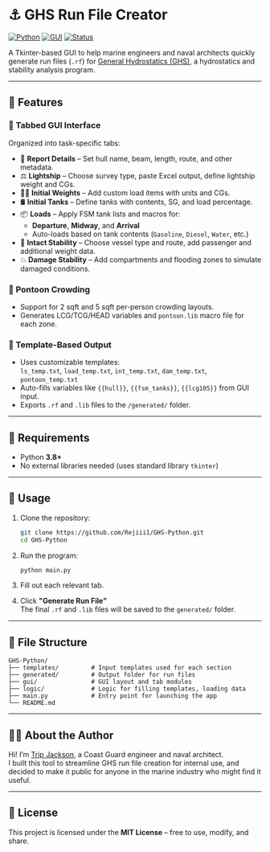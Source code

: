 # ⚓ GHS Run File Creator

[![Python](https://img.shields.io/badge/Python-3.8%2B-blue?logo=python&logoColor=white)](https://www.python.org/)
[![GUI](https://img.shields.io/badge/Tkinter-GUI-lightgrey?logo=python)](https://docs.python.org/3/library/tkinter.html)
[![Status](https://img.shields.io/badge/status-alpha-orange)]()

A Tkinter-based GUI to help marine engineers and naval architects quickly generate run files (`.rf`) for [General Hydrostatics (GHS)](https://www.ghsport.com/), a hydrostatics and stability analysis program.

---

## 🚀 Features

### 🧾 Tabbed GUI Interface
Organized into task-specific tabs:
- 📄 **Report Details** – Set hull name, beam, length, route, and other metadata.
- ⚖️ **Lightship** – Choose survey type, paste Excel output, define lightship weight and CGs.
- 🏋️‍♂️ **Initial Weights** – Add custom load items with units and CGs.
- 🛢️ **Initial Tanks** – Define tanks with contents, SG, and load percentage.
- 📦 **Loads** – Apply FSM tank lists and macros for:
  - **Departure**, **Midway**, and **Arrival**
  - Auto-loads based on tank contents (`Gasoline`, `Diesel`, `Water`, etc.)
- 🧭 **Intact Stability** – Choose vessel type and route, add passenger and additional weight data.
- 💥 **Damage Stability** – Add compartments and flooding zones to simulate damaged conditions.

### 📐 Pontoon Crowding
- Support for 2 sqft and 5 sqft per-person crowding layouts.
- Generates LCG/TCG/HEAD variables and `pontoon.lib` macro file for each zone.

### 🧰 Template-Based Output
- Uses customizable templates:  
  `ls_temp.txt`, `load_temp.txt`, `int_temp.txt`, `dam_temp.txt`, `pontoon_temp.txt`
- Auto-fills variables like `{{hull}}`, `{{fsm_tanks}}`, `{{lcg105}}` from GUI input.
- Exports `.rf` and `.lib` files to the `/generated/` folder.

---

## 🧰 Requirements

- Python **3.8+**
- No external libraries needed (uses standard library `tkinter`)

---

## 🔧 Usage

1. Clone the repository:
   ```bash
   git clone https://github.com/Rejiii1/GHS-Python.git
   cd GHS-Python
   ```

2. Run the program:
   ```bash
   python main.py
   ```

3. Fill out each relevant tab.

4. Click **"Generate Run File"**  
   The final `.rf` and `.lib` files will be saved to the `generated/` folder.

---

## 🧱 File Structure

```
GHS-Python/
├── templates/         # Input templates used for each section
├── generated/         # Output folder for run files
├── gui/               # GUI layout and tab modules
├── logic/             # Logic for filling templates, loading data
├── main.py            # Entry point for launching the app
└── README.md
```

---

## 👨‍💻 About the Author

Hi! I’m [Trip Jackson](https://www.linkedin.com/in/robert-jackson-35ba4624a/), a Coast Guard engineer and naval architect.  
I built this tool to streamline GHS run file creation for internal use, and decided to make it public for anyone in the marine industry who might find it useful.

---

## 📜 License

This project is licensed under the **MIT License** – free to use, modify, and share.
